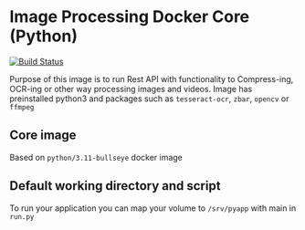 # Image Processing Docker Core (Python)

[![Build Status](https://jenkins.epicfail.dev/buildStatus/icon?job=Docker+-+Python+Image+Processing+Core)](https://jenkins.epicfail.dev/job/Docker%20-%20Python%20Image%20Processing%20Core/)

Purpose of this image is to run Rest API with functionality to Compress-ing, OCR-ing or other way processing images and videos.
Image has preinstalled python3 and packages such as `tesseract-ocr`, `zbar`, `opencv` or `ffmpeg`

## Core image
Based on `python/3.11-bullseye` docker image


## Default working directory and script
To run your application you can map your volume to `/srv/pyapp` with main in `run.py`
